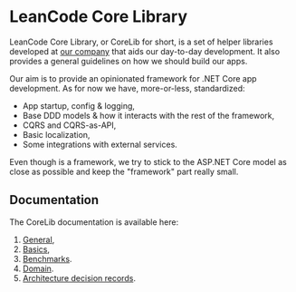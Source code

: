 # LeanCode Core Library

LeanCode Core Library, or CoreLib for short, is a set of helper libraries developed at [our company](https://leancode.pl) that aids our day-to-day development. It also provides a general guidelines on how we should build our apps.

Our aim is to provide an opinionated framework for .NET Core app development. As for now we have, more-or-less, standardized:

* App startup, config & logging,
* Base DDD models & how it interacts with the rest of the framework,
* CQRS and CQRS-as-API,
* Basic localization,
* Some integrations with external services.

Even though is a framework, we try to stick to the ASP.NET Core model as close as possible and keep the "framework" part really small.

## Documentation

The CoreLib documentation is available here:

 1. [General](./general/README.md),
 2. [Basics](./basics/README.md),
 3. [Benchmarks](./benchmarks/README.md).
 4. [Domain](./domain/README.md).
 5. [Architecture decision records](./adrs/README.md).
